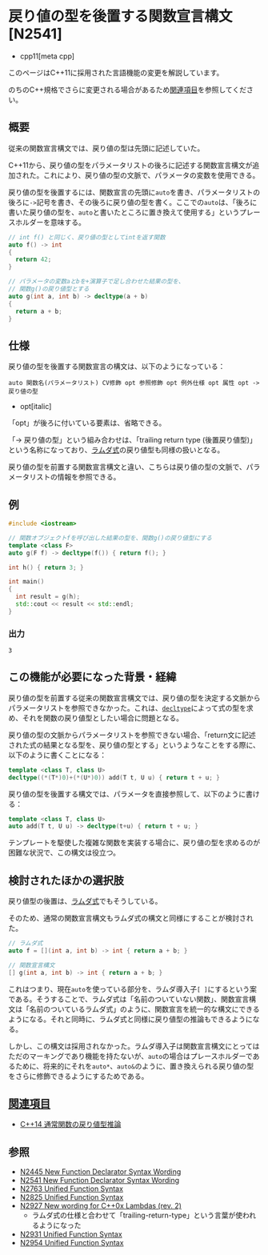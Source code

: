 # 戻り値の型を後置する関数宣言構文 [N2541]
* cpp11[meta cpp]

<!-- start lang caution -->

このページはC++11に採用された言語機能の変更を解説しています。

のちのC++規格でさらに変更される場合があるため[関連項目](#relative-page)を参照してください。

<!-- last lang caution -->

## 概要
従来の関数宣言構文では、戻り値の型は先頭に記述していた。

C++11から、戻り値の型をパラメータリストの後ろに記述する関数宣言構文が追加された。これにより、戻り値の型の文脈で、パラメータの変数を使用できる。

戻り値の型を後置するには、関数宣言の先頭に`auto`を書き、パラメータリストの後ろに`->`記号を書き、その後ろに戻り値の型を書く。ここでの`auto`は、「後ろに書いた戻り値の型を、`auto`と書いたところに置き換えて使用する」というプレースホルダーを意味する。

```cpp
// int f() と同じく、戻り値の型としてintを返す関数
auto f() -> int
{
  return 42;
}

// パラメータの変数aとbを+演算子で足し合わせた結果の型を、
// 関数g()の戻り値型とする
auto g(int a, int b) -> decltype(a + b)
{
  return a + b;
}
```


## 仕様
戻り値の型を後置する関数宣言の構文は、以下のようになっている：

```
auto 関数名(パラメータリスト) CV修飾 opt 参照修飾 opt 例外仕様 opt 属性 opt -> 戻り値の型
```
* opt[italic]

「opt」が後ろに付いている要素は、省略できる。

「-> 戻り値の型」という組み合わせは、「trailing return type (後置戻り値型)」という名称になっており、[ラムダ式](lambda_expressions.md)の戻り値型も同様の扱いとなる。

戻り値の型を前置する関数宣言構文と違い、こちらは戻り値の型の文脈で、パラメータリストの情報を参照できる。


## 例
```cpp example
#include <iostream>

// 関数オブジェクトfを呼び出した結果の型を、関数g()の戻り値型にする
template <class F>
auto g(F f) -> decltype(f()) { return f(); }

int h() { return 3; }

int main()
{
  int result = g(h);
  std::cout << result << std::endl;
}
```

### 出力
```
3
```


## この機能が必要になった背景・経緯
戻り値の型を前置する従来の関数宣言構文では、戻り値の型を決定する文脈からパラメータリストを参照できなかった。これは、[`decltype`](decltype.md)によって式の型を求め、それを関数の戻り値型としたい場合に問題となる。

戻り値の型の文脈からパラメータリストを参照できない場合、「return文に記述された式の結果となる型を、戻り値の型とする」というようなことをする際に、以下のように書くことになる：

```cpp
template <class T, class U>
decltype((*(T*)0)+(*(U*)0)) add(T t, U u) { return t + u; }
```

戻り値の型を後置する構文では、パラメータを直接参照して、以下のように書ける：

```cpp
template <class T, class U>
auto add(T t, U u) -> decltype(t+u) { return t + u; }
```

テンプレートを駆使した複雑な関数を実装する場合に、戻り値の型を求めるのが困難な状況で、この構文は役立つ。


## 検討されたほかの選択肢
戻り値型の後置は、[ラムダ式](lambda_expressions.md)でもそうしている。

そのため、通常の関数宣言構文もラムダ式の構文と同様にすることが検討された。

```cpp
// ラムダ式
auto f = [](int a, int b) -> int { return a + b; }

// 関数宣言構文
[] g(int a, int b) -> int { return a + b; }
```

これはつまり、現在`auto`を使っている部分を、ラムダ導入子`[ ]`にするという案である。そうすることで、ラムダ式は「名前のついていない関数」、関数宣言構文は「名前のついているラムダ式」のように、関数宣言を統一的な構文にできるようになる。それと同時に、ラムダ式と同様に戻り値型の推論もできるようになる。

しかし、この構文は採用されなかった。ラムダ導入子は関数宣言構文にとってはただのマーキングであり機能を持たないが、`auto`の場合はプレースホルダーであるために、将来的にそれを`auto*`、`auto&`のように、置き換えられる戻り値の型をさらに修飾できるようにするためである。


## <a id="relative-page" href="#relative-page">関連項目</a>
- [C++14 通常関数の戻り値型推論](/lang/cpp14/return_type_deduction_for_normal_functions.md)


## 参照
- [N2445 New Function Declarator Syntax Wording](http://www.open-std.org/jtc1/sc22/wg21/docs/papers/2007/n2445.html)
- [N2541 New Function Declarator Syntax Wording](http://www.open-std.org/jtc1/sc22/wg21/docs/papers/2008/n2541.htm)
- [N2763 Unified Function Syntax](http://www.open-std.org/JTC1/SC22/WG21/docs/papers/2008/n2763.htm)
- [N2825 Unified Function Syntax](http://www.open-std.org/jtc1/sc22/wg21/docs/papers/2009/n2825.html)
- [N2927 New wording for C++0x Lambdas (rev. 2)](http://www.open-std.org/jtc1/sc22/wg21/docs/papers/2009/n2927.pdf)
    - ラムダ式の仕様と合わせて「trailing-return-type」という言葉が使われるようになった
- [N2931 Unified Function Syntax](http://www.open-std.org/jtc1/sc22/wg21/docs/papers/2009/n2931.html)
- [N2954 Unified Function Syntax](http://www.open-std.org/jtc1/sc22/wg21/docs/papers/2009/n2954.html)